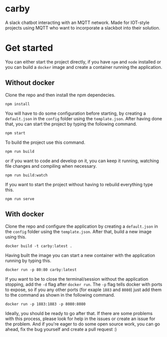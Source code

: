 # carby

A slack chatbot interacting with an MQTT network.
Made for IOT-style projects using MQTT who want to incorporate a slackbot into their solution.

# Get started

You can either start the project directly, if you have `npm` and `node` installed or you can build a `docker` image and create a container running the application.

## Without docker

Clone the repo and then install the npm dependecies.

```npm install```

You will have to do some configuration before starting, by creating a `default.json` in the `config` folder using the `template.json`.
After having done that, you can start the project by typing the following command.

```npm start```

To build the project use this command.

```npm run build```

or if you want to code and develop on it, you can keep it running, watching file changes and compiling when necessary.

```npm run build:watch```

If you want to start the project without having to rebuild everything type this.

```npm run serve```

## With docker

Clone the repo and configure the application by creating a `default.json` in the `config` folder using the `template.json`.
After that, build a new image using this.

```docker build -t carby:latest .```

Having built the image you can start a new container with the application running by typing this.

```docker run -p 80:80 carby:latest```

If you want to be to close the terminal/session without the application stopping, add the `-d` flag after `docker run`.
The `-p` flag tells docker with ports to expose, so if you any other ports (for exaple `1883` and `8080`) just add them to the command as shown in the following command.

```docker run -p 1883:1883 -p 8080:8080```

Ideally, you should be ready to go after that. If there are some problems with this process, please look for help in the issues or create an issue for the problem.
And if you're eager to do some open source work, you can go ahead, fix the bug yourself and create a pull request :)